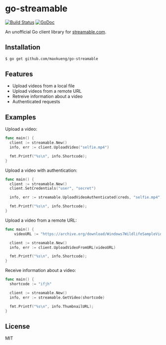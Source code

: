 go-streamable
=============

[![Build Status](https://travis-ci.org/maxkueng/go-streamable.svg)](https://travis-ci.org/maxkueng/go-streamable)
[![GoDoc](https://godoc.org/github.com/maxkueng/go-streamable?status.svg)](https://godoc.org/github.com/maxkueng/go-streamable)

An unofficial Go client library for [streamable.com](https://streamable.com/).

## Installation

```sh
$ go get github.com/maxkueng/go-streamable
```

## Features

 - Upload videos from a local file
 - Upload videos from a remote URL
 - Retreive information about a video
 - Authenticated requests

## Examples

Upload a video:

```go
func main() {
  client := streamable.New()
  info, err := client.UploadVideo("selfie.mp4")

  fmt.Printf("%s\n", info.Shortcode);
}
```

Upload a video with authentication:

```go
func main() {
  client := streamable.New()
  client.SetCredentials("user", "secret")

  info, err := streamable.UploadVideoAuthenticated(creds, "selfie.mp4")

  fmt.Printf("%s\n", info.Shortcode);
}
```

Upload a video from a remote URL:

```go
func main() {
	videoURL := "https://archive.org/download/Windows7WildlifeSampleVideo/Wildlife.wmv"

  client := streamable.New()
  info, err := client.UploadVideoFromURL(videoURL)

  fmt.Printf("%s\n", info.Shortcode);
}
```

Receive information about a video:

```go
func main() {
  shortcode := "ifjh"

  client := streamable.New()
  info, err := streamable.GetVideo(shortcode)

  fmt.Printf("%s\n", info.ThumbnailURL);
}
```

## License

MIT
